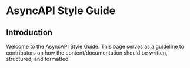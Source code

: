# AsyncAPI Style Guide

## Introduction
Welcome to the AsyncAPI Style Guide. This page serves as a guideline to contributors on how the content/documentation should be written, structured, and formatted.

